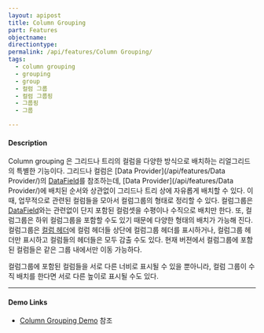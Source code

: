 ```yaml
---
layout: apipost
title: Column Grouping
part: Features
objectname: 
directiontype: 
permalink: /api/features/Column Grouping/
tags:
  - column grouping
  - grouping
  - group
  - 컬럼 그룹
  - 컬럼 그룹핑
  - 그룹핑
  - 그룹

---
```


#### Description

Column grouping 은 그리드나 트리의 컬럼을 다양한 방식으로 배치하는 리얼그리드의 특별한 기능이다. 그리드나 컬럼은 [Data Provider](/api/features/Data Provider/)의 [DataField](/api/types/DataField/)를 참조하는데, [Data Provider](/api/features/Data Provider/)에 배치된 순서와 상관없이 그리드나 트리 상에 자유롭게 배치할 수 있다. 이 때, 업무적으로 관련된 컬럼들을 모아서 컬럼그룹의 형태로 정리할 수 있다. 컬럼그룹은 [DataField](/api/types/DataField)와는 관련없이 단지 포함된 컬럼셋을 수평이나 수직으로 배치만 한다. 또, 컬럼그룹은 하위 컬럼그룹을 포함할 수도 있기 때문에 다양한 형태의 배치가 가능해 진다. 컬럼그룹은 [컬럼 헤더](/api/types/Header/)에 컬럼 헤더들 상단에 컬럼그룹 헤더를 표시하거나, 컬럼그룹 헤더만 표시하고 컬럼들의 헤더들은 모두 감출 수도 있다. 현재 버젼에서 컬럼그룹에 포함된 컬럼들은 같은 그룹 내에서만 이동 가능하다.


컬럼그룹에 포함된 컬럼들을 서로 다른 너비로 표시될 수 있을 뿐아니라, 컬럼 그룹이 수직 배치를 한다면 서로 다른 높이로 표시될 수도 있다.

---

#### Demo Links

* [Column Grouping Demo](http://demo.realgrid.net/Demo/ColumnGrouping) 참조  
